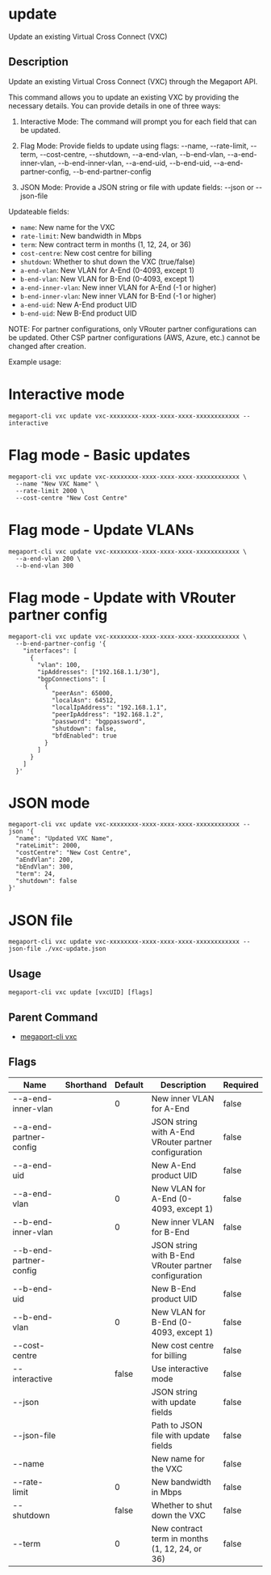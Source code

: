 # update

Update an existing Virtual Cross Connect (VXC)

## Description

Update an existing Virtual Cross Connect (VXC) through the Megaport API.

This command allows you to update an existing VXC by providing the necessary details.
You can provide details in one of three ways:

1. Interactive Mode:
   The command will prompt you for each field that can be updated.

2. Flag Mode:
   Provide fields to update using flags:
   --name, --rate-limit, --term, --cost-centre, --shutdown, 
   --a-end-vlan, --b-end-vlan, --a-end-inner-vlan, --b-end-inner-vlan,
   --a-end-uid, --b-end-uid, --a-end-partner-config, --b-end-partner-config

3. JSON Mode:
   Provide a JSON string or file with update fields:
   --json <json-string> or --json-file <path>

Updateable fields:
- `name`: New name for the VXC
- `rate-limit`: New bandwidth in Mbps
- `term`: New contract term in months (1, 12, 24, or 36)
- `cost-centre`: New cost centre for billing
- `shutdown`: Whether to shut down the VXC (true/false)
- `a-end-vlan`: New VLAN for A-End (0-4093, except 1)
- `b-end-vlan`: New VLAN for B-End (0-4093, except 1)
- `a-end-inner-vlan`: New inner VLAN for A-End (-1 or higher)
- `b-end-inner-vlan`: New inner VLAN for B-End (-1 or higher)
- `a-end-uid`: New A-End product UID
- `b-end-uid`: New B-End product UID

NOTE: For partner configurations, only VRouter partner configurations can be updated.
Other CSP partner configurations (AWS, Azure, etc.) cannot be changed after creation.

Example usage:

# Interactive mode
```
megaport-cli vxc update vxc-xxxxxxxx-xxxx-xxxx-xxxx-xxxxxxxxxxxx --interactive
```

# Flag mode - Basic updates
```
megaport-cli vxc update vxc-xxxxxxxx-xxxx-xxxx-xxxx-xxxxxxxxxxxx \
  --name "New VXC Name" \
  --rate-limit 2000 \
  --cost-centre "New Cost Centre"
```

# Flag mode - Update VLANs
```
megaport-cli vxc update vxc-xxxxxxxx-xxxx-xxxx-xxxx-xxxxxxxxxxxx \
  --a-end-vlan 200 \
  --b-end-vlan 300
```

# Flag mode - Update with VRouter partner config
```
megaport-cli vxc update vxc-xxxxxxxx-xxxx-xxxx-xxxx-xxxxxxxxxxxx \
  --b-end-partner-config '{
    "interfaces": [
      {
        "vlan": 100,
        "ipAddresses": ["192.168.1.1/30"],
        "bgpConnections": [
          {
            "peerAsn": 65000,
            "localAsn": 64512,
            "localIpAddress": "192.168.1.1",
            "peerIpAddress": "192.168.1.2",
            "password": "bgppassword",
            "shutdown": false,
            "bfdEnabled": true
          }
        ]
      }
    ]
  }'
```

# JSON mode
```
megaport-cli vxc update vxc-xxxxxxxx-xxxx-xxxx-xxxx-xxxxxxxxxxxx --json '{
  "name": "Updated VXC Name",
  "rateLimit": 2000,
  "costCentre": "New Cost Centre",
  "aEndVlan": 200,
  "bEndVlan": 300,
  "term": 24,
  "shutdown": false
}'
```

# JSON file
```
megaport-cli vxc update vxc-xxxxxxxx-xxxx-xxxx-xxxx-xxxxxxxxxxxx --json-file ./vxc-update.json
```



## Usage

```
megaport-cli vxc update [vxcUID] [flags]
```



## Parent Command

* [megaport-cli vxc](megaport-cli_vxc.md)




## Flags

| Name | Shorthand | Default | Description | Required |
|------|-----------|---------|-------------|----------|
| --a-end-inner-vlan |  | 0 | New inner VLAN for A-End | false |
| --a-end-partner-config |  |  | JSON string with A-End VRouter partner configuration | false |
| --a-end-uid |  |  | New A-End product UID | false |
| --a-end-vlan |  | 0 | New VLAN for A-End (0-4093, except 1) | false |
| --b-end-inner-vlan |  | 0 | New inner VLAN for B-End | false |
| --b-end-partner-config |  |  | JSON string with B-End VRouter partner configuration | false |
| --b-end-uid |  |  | New B-End product UID | false |
| --b-end-vlan |  | 0 | New VLAN for B-End (0-4093, except 1) | false |
| --cost-centre |  |  | New cost centre for billing | false |
| --interactive |  | false | Use interactive mode | false |
| --json |  |  | JSON string with update fields | false |
| --json-file |  |  | Path to JSON file with update fields | false |
| --name |  |  | New name for the VXC | false |
| --rate-limit |  | 0 | New bandwidth in Mbps | false |
| --shutdown |  | false | Whether to shut down the VXC | false |
| --term |  | 0 | New contract term in months (1, 12, 24, or 36) | false |



